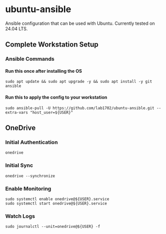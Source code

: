 # ubuntu-ansible

Ansible configuration that can be used with Ubuntu. Currently tested on 24.04 LTS.

## Complete Workstation Setup

### Ansible Commands

#### Run this once after installing the OS

    sudo apt update && sudo apt upgrade -y && sudo apt install -y git ansible

#### Run this to apply the config to your workstation

    sudo ansible-pull -U https://github.com/lab1702/ubuntu-ansible.git --extra-vars "host_user=${USER}"

## OneDrive

### Initial Authentication

    onedrive

### Initial Sync

    onedrive --synchronize

### Enable Monitoring

    sudo systemctl enable onedrive@${USER}.service
    sudo systemctl start onedrive@${USER}.service

### Watch Logs

    sudo journalctl --unit=onedrive@${USER} -f
